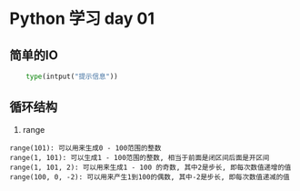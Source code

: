 # Python 学习 day 01

## 简单的IO 
```python
    type(intput("提示信息"))
```

## 循环结构

1. range

```
range(101): 可以用来生成0 - 100范围的整数
range(1, 101): 可以生成1 - 100范围的整数, 相当于前面是闭区间后面是开区间
range(1, 101, 2): 可以用来生成1 - 100 的奇数, 其中2是步长, 即每次数值递增的值
range(100, 0, -2): 可以用来产生1到100的偶数, 其中-2是步长, 即每次数值递减的值
```


